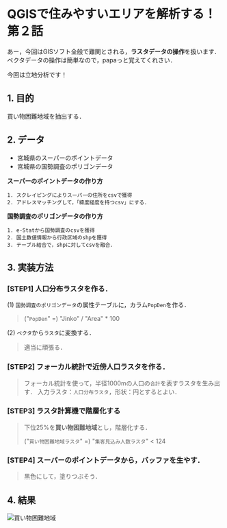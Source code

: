 # QGISで住みやすいエリアを解析する！ 第２話

あー，今回はGISソフト全般で難関とされる，**ラスタデータの操作**を扱います．  
ベクタデータの操作は簡単なので，papaっと覚えてくれさい．

今回は立地分析です！

## 1. 目的
買い物困難地域を抽出する．

## 2. データ
* 宮城県のスーパーのポイントデータ
* 宮城県の国勢調査のポリゴンデータ

**スーパーのポイントデータの作り方**
```
1. スクレイピングによりスーパーの住所をcsvで獲得  
2. アドレスマッチングして，「緯度経度を持つcsv」にする．
```

**国勢調査のポリゴンデータの作り方**
```
1. e-Statから国勢調査のcsvを獲得
2. 国土数値情報から行政区域のshpを獲得
3. テーブル結合で，shpに対してcsvを融合．
```

## 3. 実装方法

### **[STEP1] 人口分布ラスタを作る．**

(1) `国勢調査のポリゴンデータ`の属性テーブルに，カラム`PopDen`を作る．

> ("`PopDen`" =) "Jinko" / "Area" * 100

(2) `ベクタ`から`ラスタ`に変換する．

> 適当に頑張る．

### **[STEP2] フォーカル統計で近傍人口ラスタを作る．**

> フォーカル統計を使って，半径1000mの人口の`合計`を表すラスタを生み出す．
> 入力ラスタ：`人口分布ラスタ`，形状：円とするとよい．

### **[STEP3] ラスタ計算機で階層化する**

> 下位25%を**買い物困難地域**とし，階層化する．
> 
> ("`買い物困難地域ラスタ`" =) "`集客見込み人数ラスタ`" < 124

### **[STEP4] スーパーのポイントデータから，バッファを生やす．**

> 黒色にして，塗りつぶそう．

## 4. 結果

![買い物困難地域](https://user-images.githubusercontent.com/106292301/180394527-d49b1778-e3fb-4315-82af-1118d0f71510.png)

